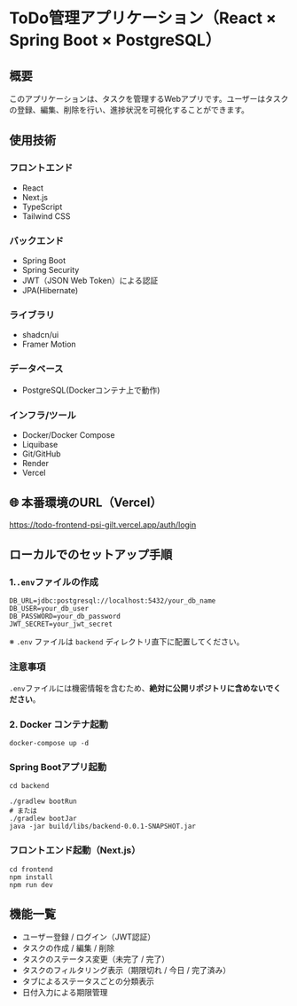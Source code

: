 # ToDo管理アプリケーション（React × Spring Boot × PostgreSQL）
## 概要
このアプリケーションは、タスクを管理するWebアプリです。ユーザーはタスクの登録、編集、削除を行い、進捗状況を可視化することができます。
## 使用技術
### フロントエンド
- React
- Next.js
- TypeScript
- Tailwind CSS
### バックエンド
- Spring Boot
- Spring Security
- JWT（JSON Web Token）による認証
- JPA(Hibernate)
### ライブラリ
- shadcn/ui
- Framer Motion
### データベース
- PostgreSQL(Dockerコンテナ上で動作)
### インフラ/ツール
- Docker/Docker Compose
- Liquibase
- Git/GitHub
- Render
- Vercel
## 🌐 本番環境のURL（Vercel）
https://todo-frontend-psi-gilt.vercel.app/auth/login
## ローカルでのセットアップ手順
### 1.`.env`ファイルの作成

```
DB_URL=jdbc:postgresql://localhost:5432/your_db_name
DB_USER=your_db_user
DB_PASSWORD=your_db_password
JWT_SECRET=your_jwt_secret
```
※ `.env` ファイルは `backend` ディレクトリ直下に配置してください。
### 注意事項
`.env`ファイルには機密情報を含むため、**絶対に公開リポジトリに含めないでください**。

### 2. Docker コンテナ起動
```
docker-compose up -d
```
### Spring Bootアプリ起動
```
cd backend

./gradlew bootRun
# または
./gradlew bootJar
java -jar build/libs/backend-0.0.1-SNAPSHOT.jar
```
### フロントエンド起動（Next.js）
```
cd frontend
npm install
npm run dev
```
## 機能一覧
- ユーザー登録 / ログイン（JWT認証）
- タスクの作成 / 編集 / 削除
- タスクのステータス変更（未完了 / 完了）
- タスクのフィルタリング表示（期限切れ / 今日 / 完了済み）
- タブによるステータスごとの分類表示
- 日付入力による期限管理